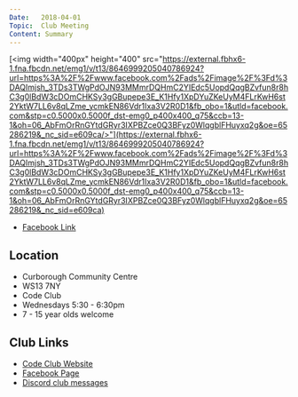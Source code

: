 ```yaml
---
Date:   2018-04-01
Topic:  Club Meeting
Content: Summary
---
```

[<img width="400px" height="400" src="https://external.fbhx6-1.fna.fbcdn.net/emg1/v/t13/8646999205040786924?url=https%3A%2F%2Fwww.facebook.com%2Fads%2Fimage%2F%3Fd%3DAQImjsh_3TDs3TWgPdOJN93MMmrDQHmC2YIEdc5UopdQqgBZvfun8r8hC3g0lBdW3cDOmCHKSy3gGBupepe3E_K1Hfy1XpDYuZKeUyM4FLrKwH6st2YktW7LL6v8qLZme_ycmkEN86Vdr1Ixa3V2R0D1&fb_obo=1&utld=facebook.com&stp=c0.5000x0.5000f_dst-emg0_p400x400_q75&ccb=13-1&oh=06_AbFmOrRnGYtdGRyr3IXPBZce0Q3BFyz0WlqgblFHuyxq2g&oe=65286219&_nc_sid=e609ca/>"](https://external.fbhx6-1.fna.fbcdn.net/emg1/v/t13/8646999205040786924?url=https%3A%2F%2Fwww.facebook.com%2Fads%2Fimage%2F%3Fd%3DAQImjsh_3TDs3TWgPdOJN93MMmrDQHmC2YIEdc5UopdQqgBZvfun8r8hC3g0lBdW3cDOmCHKSy3gGBupepe3E_K1Hfy1XpDYuZKeUyM4FLrKwH6st2YktW7LL6v8qLZme_ycmkEN86Vdr1Ixa3V2R0D1&fb_obo=1&utld=facebook.com&stp=c0.5000x0.5000f_dst-emg0_p400x400_q75&ccb=13-1&oh=06_AbFmOrRnGYtdGRyr3IXPBZce0Q3BFyz0WlqgblFHuyxq2g&oe=65286219&_nc_sid=e609ca)



* [Facebook Link](https://www.facebook.com/1481985248595237/posts/1504634402996988/)

## Location

* Curborough Community Centre
* WS13 7NY
* Code Club
* Wednesdays 5:30 - 6:30pm
* 7 - 15 year olds welcome

## Club Links

* [Code Club Website](https://lichfield-code-club.github.io/)
* [Facebook Page](https://www.facebook.com/LichfieldCoders)
* [Discord club messages](https://discord.gg/szz6xGK)
